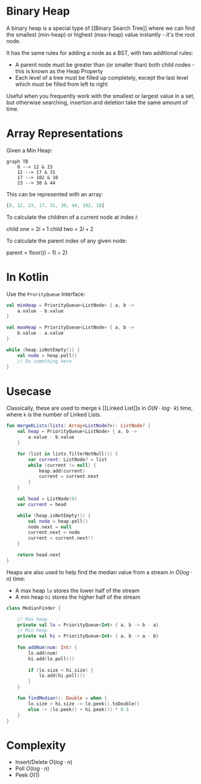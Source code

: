 # Binary Heap
A binary heap is a special type of [[Binary Search Tree]] where we can find the smallest (min-heap) or highest (max-heap) value instantly - it's the root node.

It has the same rules for adding a node as a BST, with two additional rules:
- A parent node must be greater than (or smaller than) both child nodes - this is known as the Heap Property
- Each level of a tree must be filled up completely, except the last level which must be filled from left to right

Useful when you frequently work with the smallest or largest value in a set, but otherwise searching, insertion and deletion take the same amount of time.

# Array Representations

Given a Min Heap:

```mermaid 
graph TB
	8 --> 12 & 23
	12 --> 17 & 31
	17 --> 102 & 18
	23 --> 30 & 44
```

This can be represented with an array:

```javascript
[8, 12, 23, 17, 31, 30, 44, 102, 18]
```

To calculate the children of a current node at index $i$:

child one = $2i + 1$
child two = $2i + 2$

To calculate the parent index of any given node:

parent = floor$((i - 1) \div 2)$

# In Kotlin
Use the `ProrityQueue` interface:

```kotlin
val minHeap = PriorityQueue<ListNode> { a, b ->
	a.value - b.value
}

val maxHeap = PriorityQueue<ListNode> { a, b ->
	b.value - a.value
}

while (heap.isNotEmpty()) {  
    val node = heap.poll()  
    // Do something here 
}
```

# Usecase
Classically, these are used to merge `k` [[Linked List]]s in $O(N \cdot log \cdot k)$ time, where `k` is the number of Linked Lists.

```kotlin
fun mergeKLists(lists: Array<ListNode?>): ListNode? {
    val heap = PriorityQueue<ListNode> { a, b ->
        a.value - b.value
    }

    for (list in lists.filterNotNull()) {
        var current: ListNode? = list
        while (current != null) {
            heap.add(current)
            current = current.next
        }
    }

    val head = ListNode(0)
    var current = head

    while (heap.isNotEmpty()) {
        val node = heap.poll()
        node.next = null
        current.next = node
        current = current.next!!
    }

    return head.next
}
```

Heaps are also used to help find the median value from a stream in $O(log \cdot n)$ time:
- A max heap `lo` stores the lower half of the stream
- A min heap `hi` stores the higher half of the stream

```kotlin
class MedianFinder {

    // Max heap
    private val lo = PriorityQueue<Int> { a, b -> b - a}
    // Min heap
    private val hi = PriorityQueue<Int> { a, b -> a - b}
    
    fun addNum(num: Int) {
        lo.add(num)
        hi.add(lo.poll())
        
        if (lo.size < hi.size) {
            lo.add(hi.poll())
        }
    }

    fun findMedian(): Double = when {
        lo.size > hi.size -> lo.peek().toDouble()
        else -> (lo.peek() + hi.peek()) * 0.5
    }
}
```

# Complexity
- Insert/Delete $O(log \cdot n)$
- Poll $O(log \cdot n)$
- Peek $O(1)$

